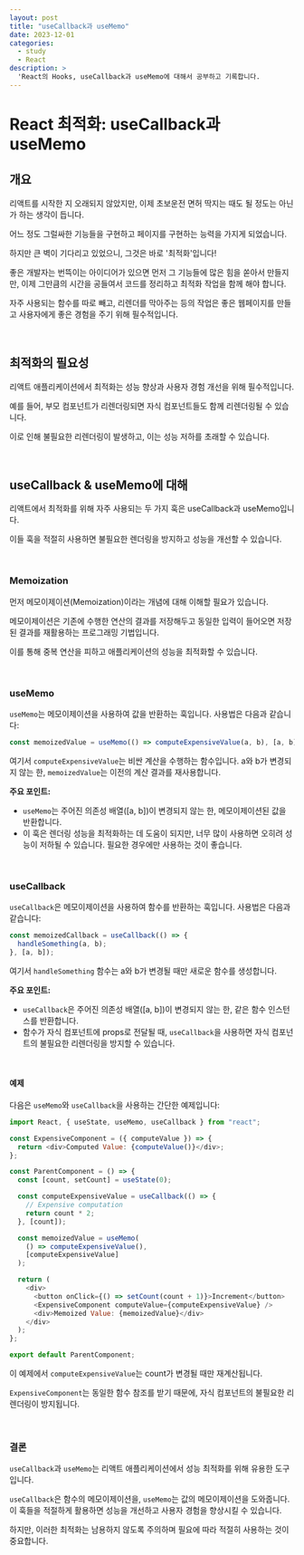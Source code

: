 ```yaml
---
layout: post
title: "useCallback과 useMemo"
date: 2023-12-01
categories:
  - study
  - React
description: >
  'React의 Hooks, useCallback과 useMemo에 대해서 공부하고 기록합니다.
---
```


# React 최적화: useCallback과 useMemo

## 개요

리액트를 시작한 지 오래되지 않았지만, 이제 초보운전 면허 딱지는 때도 될 정도는 아닌가 하는 생각이 듭니다.

어느 정도 그럴싸한 기능들을 구현하고 페이지를 구현하는 능력을 가지게 되었습니다.

하지만 큰 벽이 기다리고 있었으니, 그것은 바로 '최적화'입니다!

좋은 개발자는 번뜩이는 아이디어가 있으면 먼저 그 기능들에 많은 힘을 쏟아서 만들지만, 이제 그만큼의 시간을 공들여서 코드를 정리하고 최적화 작업을 함께 해야 합니다.

자주 사용되는 함수를 따로 빼고, 리렌더를 막아주는 등의 작업은 좋은 웹페이지를 만들고 사용자에게 좋은 경험을 주기 위해 필수적입니다.

<br>

## 최적화의 필요성

리액트 애플리케이션에서 최적화는 성능 향상과 사용자 경험 개선을 위해 필수적입니다.

예를 들어, 부모 컴포넌트가 리렌더링되면 자식 컴포넌트들도 함께 리렌더링될 수 있습니다.

이로 인해 불필요한 리렌더링이 발생하고, 이는 성능 저하를 초래할 수 있습니다.

<br>

## useCallback & useMemo에 대해

리액트에서 최적화를 위해 자주 사용되는 두 가지 훅은 useCallback과 useMemo입니다.

이들 훅을 적절히 사용하면 불필요한 렌더링을 방지하고 성능을 개선할 수 있습니다.

<br>

### Memoization

먼저 메모이제이션(Memoization)이라는 개념에 대해 이해할 필요가 있습니다.

메모이제이션은 기존에 수행한 연산의 결과를 저장해두고 동일한 입력이 들어오면 저장된 결과를 재활용하는 프로그래밍 기법입니다.

이를 통해 중복 연산을 피하고 애플리케이션의 성능을 최적화할 수 있습니다.

<br>

### useMemo

`useMemo`는 메모이제이션을 사용하여 값을 반환하는 훅입니다. 사용법은 다음과 같습니다:

```js
const memoizedValue = useMemo(() => computeExpensiveValue(a, b), [a, b]);
```

여기서 `computeExpensiveValue`는 비싼 계산을 수행하는 함수입니다. a와 b가 변경되지 않는 한, `memoizedValue`는 이전의 계산 결과를 재사용합니다.

**주요 포인트:**

- `useMemo`는 주어진 의존성 배열([a, b])이 변경되지 않는 한, 메모이제이션된 값을 반환합니다.
- 이 훅은 렌더링 성능을 최적화하는 데 도움이 되지만, 너무 많이 사용하면 오히려 성능이 저하될 수 있습니다. 필요한 경우에만 사용하는 것이 좋습니다.

<br>

### useCallback

`useCallback`은 메모이제이션을 사용하여 함수를 반환하는 훅입니다. 사용법은 다음과 같습니다:

```js
const memoizedCallback = useCallback(() => {
  handleSomething(a, b);
}, [a, b]);
```

여기서 `handleSomething` 함수는 a와 b가 변경될 때만 새로운 함수를 생성합니다.

**주요 포인트:**

- `useCallback`은 주어진 의존성 배열([a, b])이 변경되지 않는 한, 같은 함수 인스턴스를 반환합니다.
- 함수가 자식 컴포넌트에 props로 전달될 때, `useCallback`을 사용하면 자식 컴포넌트의 불필요한 리렌더링을 방지할 수 있습니다.

<br>

#### 예제

다음은 `useMemo`와 `useCallback`을 사용하는 간단한 예제입니다:

```js
import React, { useState, useMemo, useCallback } from "react";

const ExpensiveComponent = ({ computeValue }) => {
  return <div>Computed Value: {computeValue()}</div>;
};

const ParentComponent = () => {
  const [count, setCount] = useState(0);

  const computeExpensiveValue = useCallback(() => {
    // Expensive computation
    return count * 2;
  }, [count]);

  const memoizedValue = useMemo(
    () => computeExpensiveValue(),
    [computeExpensiveValue]
  );

  return (
    <div>
      <button onClick={() => setCount(count + 1)}>Increment</button>
      <ExpensiveComponent computeValue={computeExpensiveValue} />
      <div>Memoized Value: {memoizedValue}</div>
    </div>
  );
};

export default ParentComponent;
```

이 예제에서 `computeExpensiveValue`는 count가 변경될 때만 재계산됩니다.

`ExpensiveComponent`는 동일한 함수 참조를 받기 때문에, 자식 컴포넌트의 불필요한 리렌더링이 방지됩니다.

<br>

### 결론

`useCallback`과 `useMemo`는 리액트 애플리케이션에서 성능 최적화를 위해 유용한 도구입니다.

`useCallback`은 함수의 메모이제이션을, `useMemo`는 값의 메모이제이션을 도와줍니다. 이 훅들을 적절하게 활용하면 성능을 개선하고 사용자 경험을 향상시킬 수 있습니다.

하지만, 이러한 최적화는 남용하지 않도록 주의하며 필요에 따라 적절히 사용하는 것이 중요합니다.
